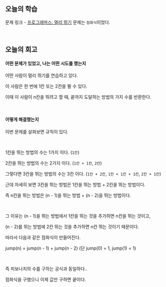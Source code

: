 ## 오늘의 학습
문제 링크 - [프로그래머스: 멀리 뛰기](https://school.programmers.co.kr/learn/courses/30/lessons/12914)
문제는 `점화식`이었다.

<br />

## 오늘의 회고
#### 어떤 문제가 있었고, 나는 어떤 시도를 했는지
어떤 사람이 멀리 뛰기를 연습하고 있다.

이 사람은 한 번에 1칸 또는 2칸을 뛸 수 있다.

이때 이 사람이 n칸을 뛰려고 할 때, 끝까지 도달하는 방법의 가지 수를 반환한다.

<br />

#### 어떻게 해결했는지
이번 문제를 살펴보면 규칙이 있다.

<br />

1칸을 뛰는 방법의 수는 1가지 이다. (`1칸`)

2칸을 뛰는 방법의 수는 2가지 이다. (`1칸 + 1칸`, `2칸`)

그렇다면 3칸을 뛰는 방법의 수는 3칸 이다. (`1칸 + 2칸`, `1칸 + 1칸 + 1칸`, `2칸 + 1칸`)

근데 자세히 보면 3칸을 뛰는 방법은 1칸을 뛰는 방법 + 2칸을 뛰는 방법이다.

즉 n칸을 뛰는 방법은 (n - 1)을 뛰는 방법 + (n - 2)을 뛰는 방법이다.

<br />

그 이유는 (n - 1)을 뛰는 방법에서 1칸을 뛰는 것을 추가하면 n칸을 뛰는 것이고,

(n - 2)를 뛰는 방법에 2칸 뛰는 것을 추가하면 n칸 뛰는 것이기 때문이다.

따라서 다음과 같은 점화식이 만들어진다.

jump(n) = jump(n - 1) + jump(n - 2) (단 jump(0) = 1, jump(1) = 1)

<br />

즉 피보나치의 수를 구하는 공식과 동일하다..

점화식을 구했으니 이제 값만 구하면 끝이다.

<br />
